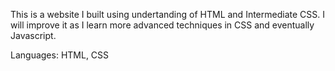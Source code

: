 This is a website I built using undertanding of HTML and Intermediate CSS.
I will improve it as I learn more advanced techniques in CSS and eventually Javascript.

Languages: HTML, CSS

